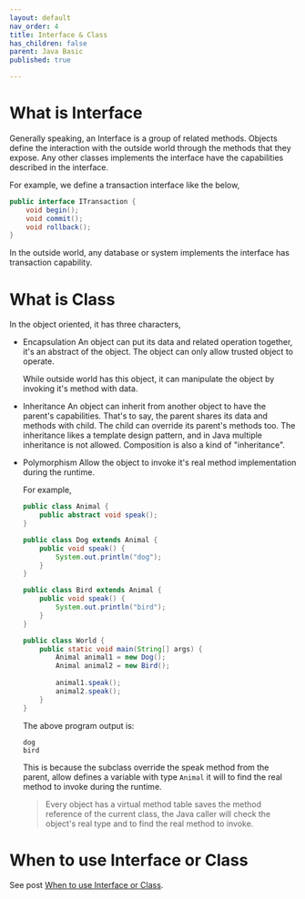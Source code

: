 ```yaml
---
layout: default
nav_order: 4
title: Interface & Class
has_children: false
parent: Java Basic
published: true

---
```


# What is Interface

Generally speaking, an Interface is a group of related methods. Objects define the interaction with the outside world through the methods that they expose. Any other classes implements the interface have the capabilities described in the interface.

For example, we define a transaction interface like the below,

```java
public interface ITransaction {
    void begin();
    void commit();
    void rollback();
}
```

In the outside world, any database or system implements the interface has transaction capability.



# What is Class

In the object oriented, it has three characters,

* Encapsulation 
  An object can put its data and related operation together, it's an abstract of the object.
  The object can only allow trusted object to operate.

  While outside world has this object, it can manipulate the object by invoking it's method with data.

* Inheritance 
  An object can inherit from another object to have the parent's capabilities. 
  That's to say, the parent shares its data and methods with child. The child can override its parent's methods too.
  The inheritance likes a template design pattern, and in Java multiple inheritance is not allowed.
  Composition is also a kind of "inheritance".

* Polymorphism 
  Allow the object to invoke it's real method implementation during the runtime.

  For example,

  ```java
  public class Animal {
      public abstract void speak();
  }
  
  public class Dog extends Animal {
      public void speak() {
          System.out.println("dog");
      }
  }
  
  public class Bird extends Animal {
      public void speak() {
          System.out.println("bird");
      }
  }
  
  public class World {
      public static void main(String[] args) {
          Animal animal1 = new Dog();
          Animal animal2 = new Bird();
          
          animal1.speak();
          animal2.speak();
      }
  }
  ```

  The above program output is:

  ```plain
  dog
  bird
  ```

  This is because the subclass override the speak method from the parent, allow defines a variable with type `Animal` it will to find the real method to invoke during the runtime.

  > Every object has a virtual method table saves the method reference of the current class, the Java caller will check the object's real type and to find the real method to invoke.

# When to use Interface or Class

See post [When to use Interface or Class](https://blog.magicworldz.de/java/when-to-use-abstract-class-and-interface/).